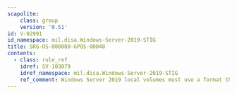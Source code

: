 ```yaml
---
scapolite:
    class: group
    version: '0.51'
id: V-92991
id_namespace: mil.disa.Windows-Server-2019-STIG
title: SRG-OS-000080-GPOS-00048
contents:
  - class: rule_ref
    idref: SV-103079
    idref_namespace: mil.disa.Windows-Server-2019-STIG
    ref_comment: Windows Server 2019 local volumes must use a format that su ...
---
```


